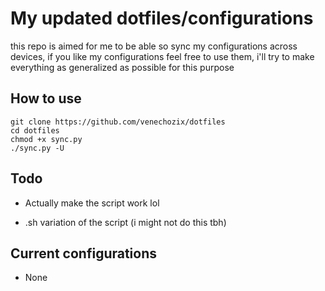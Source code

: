 # My updated dotfiles/configurations

this repo is aimed for me to be able so sync my configurations across devices, 
if you like my configurations feel free to use them,
i'll try to make everything as generalized as possible for this purpose


## How to use

```shell
git clone https://github.com/venechozix/dotfiles
cd dotfiles
chmod +x sync.py
./sync.py -U
```

## Todo

- Actually make the script work lol

- .sh variation of the script (i might not do this tbh)

## Current configurations

- None

